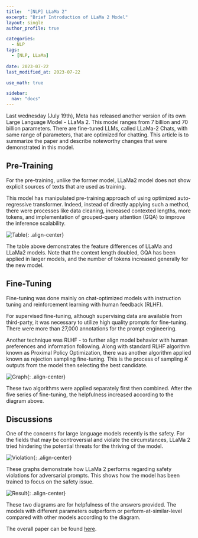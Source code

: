 ```yaml
---
title:  "[NLP] LLaMa 2"
excerpt: "Brief Introduction of LLaMa 2 Model"
layout: single
author_profile: true

categories:
  - NLP
tags:
  - [NLP, LLaMa]
 
date: 2023-07-22
last_modified_at: 2023-07-22

use_math: true

sidebar:
  nav: "docs"
---
```


Last wednesday (July 19th), Meta has released another version of its own Large Language Model - LLaMa 2. This model ranges from 7 billion and 70 billion parameters. There are fine-tuned LLMs, called LLaMa-2 Chats, with same range of parameters, that are optimized for chatting. This article is to summarize the paper and describe noteworthy changes that were demonstrated in this model.

<h2>Pre-Training</h2>

For the pre-training, unlike the former model, LLaMa2 model does not show explicit sources of texts that are used as training.

This model has manipulated pre-training approach of using optimized auto-regressive transformer. Indeed, instead of directly applying such a method, there were processes like data cleaning, increased contexted lengths, more tokens, and implementation of grouped-query attention (GQA) to improve the inference scalability.

![Table](https://github.com/jaehwan-c/jaehwan-c.github.io/assets/102342190/1dcd1e69-a48c-451a-87ad-98ca23d1cde0 "Table"){: .align-center}

The table above demonstrates the feature differences of LLaMa and LLaMa2 models. Note that the context length doubled, GQA has been applied in larger models, and the number of tokens increased generally for the new model.

<h2>Fine-Tuning</h2>

Fine-tuning was done mainly on chat-optimized models with instruction tuning and reinforcement learning with human feedback (RLHF).

For supervised fine-tuning, although supervising data are available from third-party, it was necessary to utilize high quality prompts for fine-tuning. There were more than 27,000 annotations for the prompt engineering.

Another technique was RLHF - to further align model behavior with human preferences and information following. Along with standard RLHF algorithm known as Proximal Policy Optimization, there was another algorithm applied known as rejection sampling fine-tuning. This is the process of sampling $K$ outputs from the model then selecting the best candidate.

![Graph](https://github.com/jaehwan-c/jaehwan-c.github.io/assets/102342190/ac15c02b-0ac9-4037-924e-4b7b38f7220b "Graph"){: .align-center}

These two algorithms were applied separately first then combined. After the five series of fine-tuning, the helpfulness increased according to the diagram above.

<h2>Discussions</h2>

One of the concerns for large language models recently is the safety. For the fields that may be controversial and violate the circumstances, LLaMa 2 tried hindering the potential threats for the thriving of the model.

![Violation](https://img1.daumcdn.net/thumb/R1280x0/?scode=mtistory2&fname=https%3A%2F%2Fblog.kakaocdn.net%2Fdn%2Fbwxrik%2Fbtsn89lQass%2FSCtGBKPZzXRSwFGD16Djr1%2Fimg.png "Violation"){: .align-center}

These graphs demonstrate how LLaMa 2 performs regarding safety violations for adversarial prompts. This shows how the model has been trained to focus on the safety issue.

![Result](https://github.com/jaehwan-c/jaehwan-c.github.io/assets/102342190/e8a087f8-c51c-4895-8e7f-f9ada33596e3 "Result"){: .align-center}

These two diagrams are for helpfulness of the answers provided. The models with different parameters outperform or perform-at-similar-level compared with other models according to the diagram.

The overall paper can be found [here](https://arxiv.org/pdf/2307.09288.pdf).